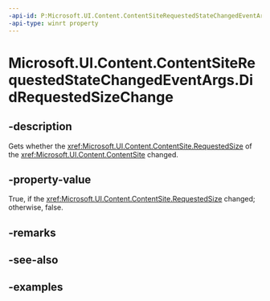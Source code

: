 ```yaml
---
-api-id: P:Microsoft.UI.Content.ContentSiteRequestedStateChangedEventArgs.DidRequestedSizeChange
-api-type: winrt property
---
```


# Microsoft.UI.Content.ContentSiteRequestedStateChangedEventArgs.DidRequestedSizeChange

<!--
public bool DidRequestedSizeChange { get; }
-->

## -description

Gets whether the <xref:Microsoft.UI.Content.ContentSite.RequestedSize> of the <xref:Microsoft.UI.Content.ContentSite> changed.

## -property-value

True, if the <xref:Microsoft.UI.Content.ContentSite.RequestedSize> changed; otherwise, false.

## -remarks

## -see-also

## -examples
